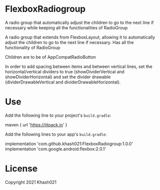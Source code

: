 # FlexboxRadiogroup
 A radio group that automatically adjust the children to go to the next line if necessary while keeping all the functionalities of RadioGroup
 
 
A radio group that extends from FlexboxLayout, allowing it to automatically adjust the children to go to the next line if necessary. Has all the functionality of RadioGroup

Children are to be of AppCompatRadioButton

In order to add spacing between items and between vertical lines, set the horizontal/vertical dividers to true (showDividerVertical and showDividerHorizontal) and set the divider drawable (dividerDrawableVertical and dividerDrawableHorizontal).


# Use
Add the following line to your project's `build.gradle`:

maven { url 'https://jitpack.io' }

Add the following lines to your app's `build.gradle`:

implementation 'com.github.khash021:FlexboxRadiogroup:1.0.0'
implementation 'com.google.android:flexbox:2.0.1'



# License
Copyright 2021 Khash021
